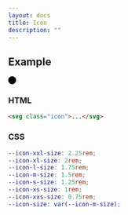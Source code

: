 ```yaml
---
layout: docs
title: Icon
description: ""
---
```


## Example

<div>
  <svg class="icon" xmlns="http://www.w3.org/2000/svg" width="16" height="16" viewBox="0 0 16 16">
    <circle cx="8" cy="8" r="8"/>
  </svg>
</div>

### HTML

```html
<svg class="icon">...</svg>
```

### CSS

```scss
--icon-xxl-size: 2.25rem;
--icon-xl-size: 2rem;
--icon-l-size: 1.75rem;
--icon-m-size: 1.5rem;
--icon-s-size: 1.25rem;
--icon-xs-size: 1rem;
--icon-xxs-size: 0.75rem;
--icon-size: var(--icon-m-size);
```
